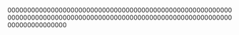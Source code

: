 
000000000000000000000000000000000000000000000000000000000000000000000000000000000000000000000000000000000000000000000000000000000






















